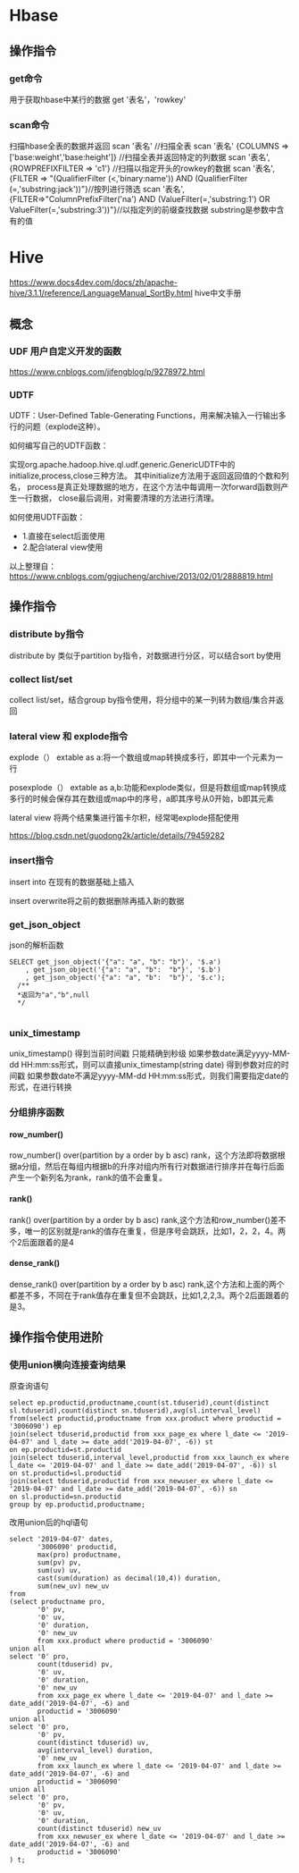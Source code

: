 # Hbase



## 操作指令

### get命令
用于获取hbase中某行的数据
get '表名'，'rowkey'

### scan命令 
扫描hbase全表的数据并返回
scan '表名' //扫描全表
scan '表名' {COLUMNS => ['base:weight','base:height']} //扫描全表并返回特定的列数据
scan '表名',{ROWPREFIXFILTER => 'c1'} //扫描以指定开头的rowkey的数据
scan '表名',{FILTER => "(QualifierFilter (<,'binary:name')) AND (QualifierFilter (=,'substring:jack'))"}//按列进行筛选
scan '表名',{FILTER=>"ColumnPrefixFilter('na') AND (ValueFilter(=,'substring:1') OR ValueFilter(=,'substring:3'))"}//以指定列的前缀查找数据 substring是参数中含有的值


# Hive
https://www.docs4dev.com/docs/zh/apache-hive/3.1.1/reference/LanguageManual_SortBy.html hive中文手册
## 概念

### UDF 用户自定义开发的函数
https://www.cnblogs.com/jifengblog/p/9278972.html

### UDTF
UDTF：User-Defined Table-Generating Functions，用来解决输入一行输出多行的问题（explode这种）。

如何编写自己的UDTF函数：

实现org.apache.hadoop.hive.ql.udf.generic.GenericUDTF中的initialize,process,close三种方法。
其中initialize方法用于返回返回值的个数和列名，
process是真正处理数据的地方，在这个方法中每调用一次forward函数则产生一行数据，
close最后调用，对需要清理的方法进行清理。

如何使用UDTF函数：
* 1.直接在select后面使用
* 2.配合lateral view使用


以上整理自：
https://www.cnblogs.com/ggjucheng/archive/2013/02/01/2888819.html

## 操作指令
### distribute by指令
distribute by 类似于partition by指令，对数据进行分区，可以结合sort by使用

### collect list/set
collect list/set，结合group by指令使用，将分组中的某一列转为数组/集合并返回

### lateral view 和 explode指令
explode（） extable as a:将一个数组或map转换成多行，即其中一个元素为一行

posexplode（） extable as a,b:功能和explode类似，但是将数组或map转换成多行的时候会保存其在数组或map中的序号，a即其序号从0开始，b即其元素

lateral view 将两个结果集进行笛卡尔积，经常喝explode搭配使用


https://blog.csdn.net/guodong2k/article/details/79459282



### insert指令
insert into 在现有的数据基础上插入

insert overwrite将之前的数据删除再插入新的数据

### get_json_object
json的解析函数
```
SELECT get_json_object('{"a": "a", "b": "b"}', '$.a')
	, get_json_object('{"a": "a", "b":  "b"}', '$.b')
	, get_json_object('{"a": "a", "b":  "b"}', '$.c');
  /**
  *返回为"a","b",null
  */
  
```


### unix_timestamp
unix_timestamp() 得到当前时间戳 只能精确到秒级
如果参数date满足yyyy-MM-dd HH:mm:ss形式，则可以直接unix_timestamp(string date) 得到参数对应的时间戳 
如果参数date不满足yyyy-MM-dd HH:mm:ss形式，则我们需要指定date的形式，在进行转换 


### 分组排序函数
#### row_number()
row_number() over(partition by a order by b asc) rank，这个方法即将数据根据a分组，然后在每组内根据b的升序对组内所有行对数据进行排序并在每行后面产生一个新列名为rank，rank的值不会重复。

#### rank()
rank() over(partition by a order by b asc) rank,这个方法和row_number()差不多，唯一的区别就是rank的值存在重复，但是序号会跳跃，比如1，2，2，4。两个2后面跟着的是4

#### dense_rank()
dense_rank() over(partition by a order by b asc) rank,这个方法和上面的两个都差不多，不同在于rank值存在重复但不会跳跃，比如1,2,2,3。两个2后面跟着的是3。


## 操作指令使用进阶
### 使用union横向连接查询结果
原查询语句
```
select ep.productid,productname,count(st.tduserid),count(distinct sl.tduserid),count(distinct sn.tduserid),avg(sl.interval_level)
from(select productid,productname from xxx.product where productid = '3006090') ep
join(select tduserid,productid from xxx_page_ex where l_date <= '2019-04-07' and l_date >= date_add('2019-04-07', -6)) st
on ep.productid=st.productid
join(select tduserid,interval_level,productid from xxx_launch_ex where l_date <= '2019-04-07' and l_date >= date_add('2019-04-07', -6)) sl
on st.productid=sl.productid
join(select tduserid,productid from xxx_newuser_ex where l_date <= '2019-04-07' and l_date >= date_add('2019-04-07', -6)) sn
on sl.productid=sn.productid
group by ep.productid,productname;
```
改用union后的hql语句
```
select '2019-04-07' dates,
       '3006090' productid,
       max(pro) productname,
       sum(pv) pv,
       sum(uv) uv,
       cast(sum(duration) as decimal(10,4)) duration,
       sum(new_uv) new_uv
from 
(select productname pro,
       '0' pv,
       '0' uv,
       '0' duration,
       '0' new_uv
       from xxx.product where productid = '3006090'
union all
select '0' pro,
       count(tduserid) pv,
       '0' uv,
       '0' duration,
       '0' new_uv
       from xxx_page_ex where l_date <= '2019-04-07' and l_date >= date_add('2019-04-07', -6) and
       productid = '3006090'
union all
select '0' pro,
       '0' pv,
       count(distinct tduserid) uv,
       avg(interval_level) duration,
       '0' new_uv
       from xxx_launch_ex where l_date <= '2019-04-07' and l_date >= date_add('2019-04-07', -6) and
       productid = '3006090'
union all
select '0' pro,
       '0' pv,
       '0' uv,
       '0' duration,
       count(distinct tduserid) new_uv
       from xxx_newuser_ex where l_date <= '2019-04-07' and l_date >= date_add('2019-04-07', -6) and
       productid = '3006090'
) t;
```






















